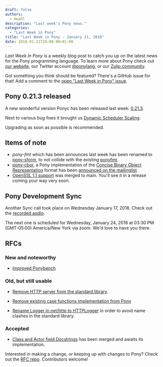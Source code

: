 ```yaml
---
draft: false
authors:
  - mwahl
description: "Last week's Pony news."
categories:
  - "Last Week in Pony"
title: "Last Week in Pony - January 21, 2018"
date: 2018-01-21T20:00:00+01:00
---
```

_Last Week In Pony_ is a weekly blog post to catch you up on the latest news for the Pony programming language. To learn more about Pony check out [our website](https://ponylang.io), our Twitter account [@ponylang](https://twitter.com/ponylang), or our [Zulip community](https://ponylang.zulipchat.com).

Got something you think should be featured? There's a GitHub issue for that! Add a comment to the [open "Last Week in Pony" issue](https://github.com/ponylang/ponylang.github.io/issues?q=is%3Aissue+is%3Aopen+label%3Alast-week-in-pony).

<!-- more -->

## Pony 0.21.3 released

A new wonderful version Ponyc has been released last week: [0.21.3](https://github.com/ponylang/ponyc/releases/tag/0.21.3).

Next to various bug fixes it brought us [Dynamic Scheduler Scaling](https://github.com/ponylang/ponyc/releases/tag/0.21.3#disable-dynamic-scheduler-scaling).

Upgrading as soon as possible is recommended.

## Items of note

- *pony-fmt* which has been announces last week has been renamed to [pony-sform](https://github.com/krig/pony-sform), to not collide with the existing [ponyfmt](https://github.com/mfelsche/ponyfmt).
- [pony-cbor](https://github.com/ii8/pony-cbor), a Pony implementation of the [Concise Binary Object Representation](http://cbor.io/) format has been [announced on the mailinglist](https://pony.groups.io/g/user/message/1560).
- [OpenSSL 1.1 support](https://github.com/ponylang/ponyc/pull/2415) was merged to main. You'll see it in a release coming your way very soon.

## Pony Development Sync

Another Sync call took place on Wednesday January 17, 2018. Check out the [recorded audio](https://vimeo.com/915357609).

The next one is scheduled for Wednesday, January 24, 2018 at 03:30 PM (GMT-05:00) America/New York via zoom. We'd love to have you there.

## RFCs

### New and noteworthy

- [Improved Ponybench](https://github.com/ponylang/rfcs/pull/119)

### Old, but still usable

- [Remove HTTP server from the standard library](https://github.com/ponylang/rfcs/pull/117).

- [Remove existing case functions implementation from Pony](https://github.com/ponylang/rfcs/pull/118)

- [Rename Logger in net/http to HTTPLogger](https://github.com/ponylang/rfcs/pull/116) in order to avoid name clashes in the standard library.

### Accepted

- [Class and Actor field Docstrings](https://github.com/ponylang/rfcs/pull/115) has been merged and awaits its implementation.

Interested in making a change, or keeping up with changes to Pony? Check out the [RFC repo](https://github.com/ponylang/rfcs). Contributors welcome!
